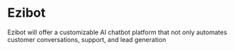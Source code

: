 # Ezibot
Ezibot will offer a customizable AI chatbot platform that not only automates customer conversations, support, and lead generation
